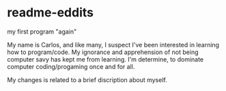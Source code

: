 # readme-eddits
my first program "again"

My name is Carlos, and like many, I suspect I've been interested in learning how to program/code. My ignorance and apprehension of not being computer savy has kept me from learning.  I'm determine, to dominate computer coding/progaming once and for all. 

My changes is related to a brief discription about myself. 
